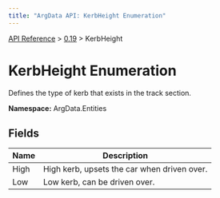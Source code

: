 ```yaml
---
title: "ArgData API: KerbHeight Enumeration"
---
```


[API Reference](/argdata/api/) &gt; [0.19](/argdata/api/0.19/) &gt; KerbHeight

# KerbHeight Enumeration

Defines the type of kerb that exists in the track section.

**Namespace:** ArgData.Entities

## Fields

<table class="table table-bordered table-striped ">
<thead>
  <tr>
    <th>Name</th>
    <th>Description</th>
  </tr>
</thead>
<tbody>
  <tr>
    <td>High</td>
    <td>High kerb, upsets the car when driven over.</td>
  </tr>
  <tr>
    <td>Low</td>
    <td>Low kerb, can be driven over.</td>
  </tr>
</tbody>
</table>


